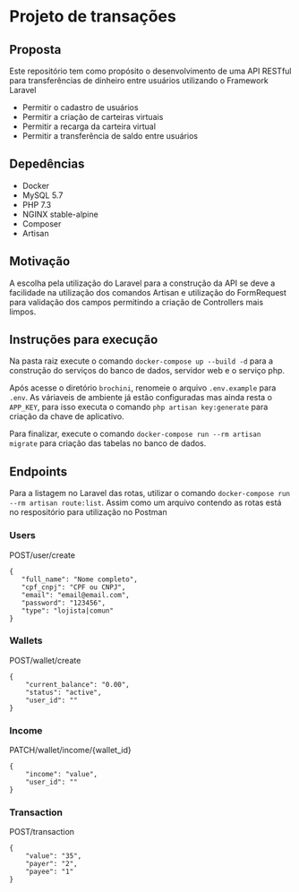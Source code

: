 # Projeto de transações

## Proposta

Este repositório tem como propósito o desenvolvimento de uma API RESTful para transferências de dinheiro entre usuários utilizando o Framework Laravel

- Permitir o cadastro de usuários
- Permitir a criação de carteiras virtuais
- Permitir a recarga da carteira virtual
- Permitir a transferência de saldo entre usuários

## Depedências

- Docker
- MySQL 5.7
- PHP 7.3
- NGINX stable-alpine
- Composer
- Artisan

## Motivação

A escolha pela utilização do Laravel para a construção da API se deve a facilidade na utilização dos comandos Artisan e utilização do FormRequest para validação dos campos permitindo a criação de Controllers mais limpos.

## Instruções para execução

Na pasta raiz execute o comando `docker-compose up --build -d` para a construção do serviços do banco de dados, servidor web e o serviço php.


Após acesse o diretório `brochini`, renomeie o arquivo `.env.example` para `.env`. As váriaveis de ambiente já estão configuradas mas ainda resta o `APP_KEY`, para isso executa o comando `php artisan key:generate` para criação da chave de aplicativo.


Para finalizar, execute o comando `docker-compose run --rm artisan migrate` para criação das tabelas no banco de dados.

## Endpoints

Para a listagem no Laravel das rotas, utilizar o comando `docker-compose run --rm artisan route:list`. Assim como um arquivo contendo as rotas está no respositório para utilização no Postman

### Users

POST/user/create

```
{
   "full_name": "Nome completo",
   "cpf_cnpj": "CPF ou CNPJ",
   "email": "email@email.com",
   "password": "123456",
   "type": "lojista|comun"
}
```

### Wallets

POST/wallet/create

```
{
    "current_balance": "0.00",
    "status": "active",
    "user_id": ""
}
```

### Income

PATCH/wallet/income/{wallet_id}

```
{
    "income": "value",
    "user_id": ""
}
```

### Transaction

POST/transaction

```
{
    "value": "35",
    "payer": "2",
    "payee": "1"
}
```
